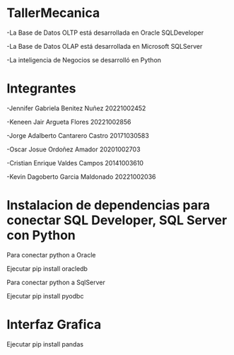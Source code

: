 # TallerMecanica

-La Base de Datos OLTP está desarrollada en Oracle SQLDeveloper

-La Base de Datos OLAP está desarrollada en Microsoft SQLServer

-La inteligencia de Negocios se desarrolló en Python

# Integrantes

-Jennifer Gabriela Benitez Nuñez 20221002452

-Keneen Jair Argueta Flores 20221002856

-Jorge Adalberto Cantarero Castro 20171030583

-Oscar Josue Ordoñez Amador 20201002703

-Cristian Enrique Valdes Campos 20141003610

-Kevin Dagoberto Garcia Maldonado 20221002036

# Instalacion de dependencias para conectar SQL Developer, SQL Server con Python

Para conectar python a Oracle

Ejecutar pip install oracledb

Para conectar python a SqlServer

Ejecutar pip install pyodbc

# Interfaz Grafica

Ejecutar pip install pandas
